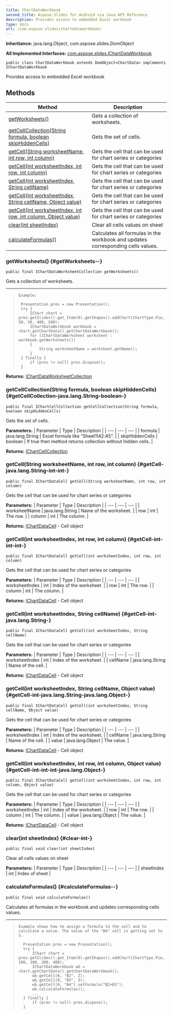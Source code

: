 ```yaml
---
title: ChartDataWorkbook
second_title: Aspose.Slides for Android via Java API Reference
description: Provides access to embedded Excel workbook
type: docs
url: /com.aspose.slides/chartdataworkbook/
---
```

**Inheritance:**
java.lang.Object, com.aspose.slides.DomObject

**All Implemented Interfaces:**
[com.aspose.slides.IChartDataWorkbook](../../com.aspose.slides/ichartdataworkbook)
```
public class ChartDataWorkbook extends DomObject<ChartData> implements IChartDataWorkbook
```

Provides access to embedded Excel workbook
## Methods

| Method | Description |
| --- | --- |
| [getWorksheets()](#getWorksheets--) | Gets a collection of worksheets. |
| [getCellCollection(String formula, boolean skipHiddenCells)](#getCellCollection-java.lang.String-boolean-) | Gets the set of cells. |
| [getCell(String worksheetName, int row, int column)](#getCell-java.lang.String-int-int-) | Gets the cell that can be used for chart series or categories |
| [getCell(int worksheetIndex, int row, int column)](#getCell-int-int-int-) | Gets the cell that can be used for chart series or categories |
| [getCell(int worksheetIndex, String cellName)](#getCell-int-java.lang.String-) | Gets the cell that can be used for chart series or categories |
| [getCell(int worksheetIndex, String cellName, Object value)](#getCell-int-java.lang.String-java.lang.Object-) | Gets the cell that can be used for chart series or categories |
| [getCell(int worksheetIndex, int row, int column, Object value)](#getCell-int-int-int-java.lang.Object-) | Gets the cell that can be used for chart series or categories |
| [clear(int sheetIndex)](#clear-int-) | Clear all cells values on sheet |
| [calculateFormulas()](#calculateFormulas--) | Calculates all formulas in the workbook and updates corresponding cells values. |
### getWorksheets() {#getWorksheets--}
```
public final IChartDataWorksheetCollection getWorksheets()
```


Gets a collection of worksheets.

--------------------

> ```
> Example:
>  
>  Presentation pres = new Presentation();
>  try {
>      IChart chart = pres.getSlides().get_Item(0).getShapes().addChart(ChartType.Pie, 50, 50, 400, 500);
>      IChartDataWorkbook workbook =  chart.getChartData().getChartDataWorkbook();
>      for (IChartDataWorksheet worksheet : workbook.getWorksheets())
>      {
>          String worksheetName = worksheet.getName();
>      }
>  } finally {
>      if (pres != null) pres.dispose();
>  }
> ```

**Returns:**
[IChartDataWorksheetCollection](../../com.aspose.slides/ichartdataworksheetcollection)
### getCellCollection(String formula, boolean skipHiddenCells) {#getCellCollection-java.lang.String-boolean-}
```
public final IChartCellCollection getCellCollection(String formula, boolean skipHiddenCells)
```


Gets the set of cells.

**Parameters:**
| Parameter | Type | Description |
| --- | --- | --- |
| formula | java.lang.String | Excel formula like "Sheet1!$A$2:$A$5". |
| skipHiddenCells | boolean | If true then method returns collection without hidden cells. |

**Returns:**
[IChartCellCollection](../../com.aspose.slides/ichartcellcollection)
### getCell(String worksheetName, int row, int column) {#getCell-java.lang.String-int-int-}
```
public final IChartDataCell getCell(String worksheetName, int row, int column)
```


Gets the cell that can be used for chart series or categories

**Parameters:**
| Parameter | Type | Description |
| --- | --- | --- |
| worksheetName | java.lang.String | Name of the worksheet. |
| row | int | The row. |
| column | int | The column. |

**Returns:**
[IChartDataCell](../../com.aspose.slides/ichartdatacell) - Cell object
### getCell(int worksheetIndex, int row, int column) {#getCell-int-int-int-}
```
public final IChartDataCell getCell(int worksheetIndex, int row, int column)
```


Gets the cell that can be used for chart series or categories

**Parameters:**
| Parameter | Type | Description |
| --- | --- | --- |
| worksheetIndex | int | Index of the worksheet. |
| row | int | The row. |
| column | int | The column. |

**Returns:**
[IChartDataCell](../../com.aspose.slides/ichartdatacell) - Cell object
### getCell(int worksheetIndex, String cellName) {#getCell-int-java.lang.String-}
```
public final IChartDataCell getCell(int worksheetIndex, String cellName)
```


Gets the cell that can be used for chart series or categories

**Parameters:**
| Parameter | Type | Description |
| --- | --- | --- |
| worksheetIndex | int | Index of the worksheet. |
| cellName | java.lang.String | Name of the cell. |

**Returns:**
[IChartDataCell](../../com.aspose.slides/ichartdatacell) - Cell object
### getCell(int worksheetIndex, String cellName, Object value) {#getCell-int-java.lang.String-java.lang.Object-}
```
public final IChartDataCell getCell(int worksheetIndex, String cellName, Object value)
```


Gets the cell that can be used for chart series or categories

**Parameters:**
| Parameter | Type | Description |
| --- | --- | --- |
| worksheetIndex | int | Index of the worksheet. |
| cellName | java.lang.String | Name of the cell. |
| value | java.lang.Object | The value. |

**Returns:**
[IChartDataCell](../../com.aspose.slides/ichartdatacell) - Cell object
### getCell(int worksheetIndex, int row, int column, Object value) {#getCell-int-int-int-java.lang.Object-}
```
public final IChartDataCell getCell(int worksheetIndex, int row, int column, Object value)
```


Gets the cell that can be used for chart series or categories

**Parameters:**
| Parameter | Type | Description |
| --- | --- | --- |
| worksheetIndex | int | Index of the worksheet. |
| row | int | The row. |
| column | int | The column. |
| value | java.lang.Object | The value. |

**Returns:**
[IChartDataCell](../../com.aspose.slides/ichartdatacell) - Cell object
### clear(int sheetIndex) {#clear-int-}
```
public final void clear(int sheetIndex)
```


Clear all cells values on sheet

**Parameters:**
| Parameter | Type | Description |
| --- | --- | --- |
| sheetIndex | int | Index of sheet |

### calculateFormulas() {#calculateFormulas--}
```
public final void calculateFormulas()
```


Calculates all formulas in the workbook and updates corresponding cells values.

--------------------

> ```
> Example shows how to assign a formula to the cell and to calculate a value. The value of the "B4" cell is getting set to 5.
>   
>   Presentation pres = new Presentation();
>   try {
>       IChart chart = pres.getSlides().get_Item(0).getShapes().addChart(ChartType.Pie, 100, 100, 300, 400);
>       IChartDataWorkbook wb = chart.getChartData().getChartDataWorkbook();
>       wb.getCell(0, "B2", 2);
>       wb.getCell(0, "B3", 3);
>       wb.getCell(0, "B4").setFormula("B2+B3");
>       wb.calculateFormulas();
>       ...
>   } finally {
>       if (pres != null) pres.dispose();
>   }
> ```

